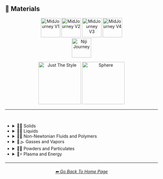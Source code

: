 <h2>🧱 Materials</h2>

<div align="center">

[<img src="/Images/Repo_Parts/Buttons/Version_Buttons/button_version_V1_inactive.webp?raw=true" alt="MidJourney V1" height="64" />](/Pages/MJ_V1/Style_Pages/Sphere/Materials.md)
[<img src="/Images/Repo_Parts/Buttons/Version_Buttons/button_version_V2_inactive.webp?raw=true" alt="MidJourney V2" height="64" />](/Pages/MJ_V2/Style_Pages/Sphere/Materials.md)
[<img src="/Images/Repo_Parts/Buttons/Version_Buttons/button_version_V3_active.webp?raw=true" alt="MidJourney V3" height="64" />](/Pages/MJ_V3/Style_Pages/Just_The_Style/Materials.md)
[<img src="/Images/Repo_Parts/Buttons/Version_Buttons/button_version_V4_inactive.webp?raw=true" alt="MidJourney V4" height="64" />](/Pages/MJ_V4/Style_Pages/Just_The_Style/Materials.md)
<br>
[<img src="/Images/Repo_Parts/Buttons/Version_Buttons/button_version_niji_inactive_full.webp?raw=true" alt="Niji Journey" height="64" />](/Pages/Niji_Journey/Style_Pages/Materials.md)

[<img src="/Images/Repo_Parts/Buttons/Image_Type_Buttons/button_just_the_style_active.webp?raw=true" alt="Just The Style" width="140.5" />](/Pages/MJ_V3/Style_Pages/Just_The_Style/Materials.md)
[<img src="/Images/Repo_Parts/Buttons/Image_Type_Buttons/button_sphere_inactive.webp?raw=true" alt="Sphere" width="140.5" />](/Pages/MJ_V3/Style_Pages/Sphere/Materials.md)

</div>

<hr>
<br>


- <details><summary>🧱💎 Solids</summary><p>

  - <details><summary>🧱🌳 Wood and Paper</summary><p><div align="center">

	| Wooden |
	| :-: |
	| <img src="/Images/MJ_V3/MidJourney_Styles/Wooden.png?raw=true" width="256" /> |

	<br>

	| Plywood | Particle-Board | Hardboard |
	| :-: | :-: | :-: |
	| <img src="/Images/MJ_V3/MidJourney_Styles/Plywood.png?raw=true" width="256" /> | <img src="/Images/MJ_V3/MidJourney_Styles/Particle-Board.png?raw=true" width="256" /> | <img src="/Images/MJ_V3/MidJourney_Styles/Wave_14/Hardboard.png?raw=true" width="256" /> |

	<br>
	
	| Lumber | Planks | Wooden Planks |
	| :-: | :-: | :-: |
	| <img src="/Images/MJ_V3/MidJourney_Styles/Lumber.png?raw=true" width="256" /> | <img src="/Images/MJ_V3/MidJourney_Styles/Planks.png?raw=true" width="256" /> | <img src="/Images/MJ_V3/MidJourney_Styles/Wooden_Planks.png?raw=true" width="256" /> |

	<br>
	
	| Cork | Sawdust | Nailed-Wood |
	| :-: | :-: | :-: |
	| <img src="/Images/MJ_V3/MidJourney_Styles/Cork.png?raw=true" width="256" /> | <img src="/Images/MJ_V3/MidJourney_Styles/Sawdust.png?raw=true" width="256" /> | <img src="/Images/MJ_V3/MidJourney_Styles/Nailed-Wood.png?raw=true" width="256" /> |
	
	<br>

	| Wood Veneer | Spalting | Petrified Wood |
	| :-: | :-: | :-: |
	| <img src="/Images/MJ_V3/MidJourney_Styles/Wood_Veneer.png?raw=true" width="256" /> | <img src="/Images/MJ_V3/MidJourney_Styles/Wave_11/Spalting.png?raw=true" width="256" /> | <img src="/Images/MJ_V3/MidJourney_Styles/Wave_12/Petrified_Wood.png?raw=true" width="256" /> |

	<br>
	
	| Oak-Wood | Maple-Wood | Acacia-Wood |
	| :-: | :-: | :-: |
	| <img src="/Images/MJ_V3/MidJourney_Styles/Oak-Wood.png?raw=true" width="256" /> | <img src="/Images/MJ_V3/MidJourney_Styles/Maple-Wood.png?raw=true" width="256" /> | <img src="/Images/MJ_V3/MidJourney_Styles/Acacia-Wood.png?raw=true" width="256" /> |
	
	<br>
	
	| Pine-Wood | Cherry-Wood | Birch-Wood |
	| :-: | :-: | :-: |
	| <img src="/Images/MJ_V3/MidJourney_Styles/Pine-Wood.png?raw=true" width="256" /> | <img src="/Images/MJ_V3/MidJourney_Styles/Cherry-Wood.png?raw=true" width="256" /> | <img src="/Images/MJ_V3/MidJourney_Styles/Birch-Wood.png?raw=true" width="256" /> |

	<br>
	
	| Cedar-Wood | Wood-Stain | Wooden Fence |
	| :-: | :-: | :-: |
	| <img src="/Images/MJ_V3/MidJourney_Styles/Cedar-Wood.png?raw=true" width="256" /> | <img src="/Images/MJ_V3/MidJourney_Styles/Wood-Stain.png?raw=true" width="256" /> | <img src="/Images/MJ_V3/MidJourney_Styles/Wooden_Fence.png?raw=true" width="256" /> |
	
	<br>
	
	| Fiber-Reinforced Composite | Containerboard |
	| :-: | :-: |
	| <img src="/Images/MJ_V3/MidJourney_Styles/Wave_11/Fiber-Reinforced_Composite.png?raw=true" width="256" /> | <img src="/Images/MJ_V3/MidJourney_Styles/Wave_11/Containerboard.png?raw=true" width="256" /> |

	<br>
	
	| Cardboard | Corrugated Fiberboard | Paperboard |
	| :-: | :-: | :-: |
	| <img src="/Images/MJ_V3/MidJourney_Styles/Cardboard.png?raw=true" width="256" /> | <img src="/Images/MJ_V3/MidJourney_Styles/Corrugated_Fiberboard.png?raw=true" width="256" /> | <img src="/Images/MJ_V3/MidJourney_Styles/Paperboard.png?raw=true" width="256" /> |

	<br>
	
	| Cardstock | Paper | Construction Paper |
	| :-: | :-: | :-: |
	| <img src="/Images/MJ_V3/MidJourney_Styles/Cardstock.png?raw=true" width="256" /> | <img src="/Images/MJ_V3/MidJourney_Styles/Paper.png?raw=true" width="256" /> | <img src="/Images/MJ_V3/MidJourney_Styles/Construction_Paper.png?raw=true" width="256" /> |

	<br>

	| Tracing Paper | Glassine | Post-it Note |
	| :-: | :-: | :-: |
	| <img src="/Images/MJ_V3/MidJourney_Styles/Tracing_Paper.png?raw=true" width="256" /> | <img src="/Images/MJ_V3/MidJourney_Styles/Glassine.png?raw=true" width="256" /> | <img src="/Images/MJ_V3/MidJourney_Styles/Wave_11/Post-it_Note.png?raw=true" width="256" /> |

	<br>
	
	| Tissue Paper | Graph Paper | Kraft Paper |
	| :-: | :-: | :-: |
	| <img src="/Images/MJ_V3/MidJourney_Styles/Tissue_Paper.png?raw=true" width="256" /> | <img src="/Images/MJ_V3/MidJourney_Styles/Graph_Paper.png?raw=true" width="256" /> | <img src="/Images/MJ_V3/MidJourney_Styles/Kraft_Paper.png?raw=true" width="256" /> |

	<br>

	| Tissue | Tissues |
	| :-: | :-: |
	| <img src="/Images/MJ_V3/MidJourney_Styles/Tissue.png?raw=true" width="256" /> | <img src="/Images/MJ_V3/MidJourney_Styles/Tissues.png?raw=true" width="256" /> |

	<br>

	| Wove Paper | Ingres Paper | Lokta Paper |
	| :-: | :-: | :-: |
	| <img src="/Images/MJ_V3/MidJourney_Styles/Wove_Paper.png?raw=true" width="256" /> | <img src="/Images/MJ_V3/MidJourney_Styles/Ingres_Paper.png?raw=true" width="256" /> | <img src="/Images/MJ_V3/MidJourney_Styles/Lokta_Paper.png?raw=true" width="256" /> |

	<br>


	| Washi | Wasli | Vellum |
	| :-: | :-: | :-: |
	| <img src="/Images/MJ_V3/MidJourney_Styles/Washi.png?raw=true" width="256" /> | <img src="/Images/MJ_V3/MidJourney_Styles/Wasli.png?raw=true" width="256" /> | <img src="/Images/MJ_V3/MidJourney_Styles/Wave_14/Vellum.png?raw=true" width="256" /> |

	<br>
	
	| Papyrus | Ancient Egyptian Papyri |
	| :-: | :-: |
	| <img src="/Images/MJ_V3/MidJourney_Styles/Papyrus.png?raw=true" width="256" /> | <img src="/Images/MJ_V3/MidJourney_Styles/Wave_12/Ancient_Egyptian_Papyri.png?raw=true" width="256" /> |

	<br>

	| Manuscript Paper | Medieval Parchment |
	| :-: | :-: |
	| <img src="/Images/MJ_V3/MidJourney_Styles/Manuscript_Paper.png?raw=true" width="256" /> | <img src="/Images/MJ_V3/MidJourney_Styles/Medieval_Parchment.png?raw=true" width="256" /> |

	<br>
	
	| Wrapping Paper | Parchment | Parchment Paper |
	| :-: | :-: | :-: |
	| <img src="/Images/MJ_V3/MidJourney_Styles/Wrapping_Paper.png?raw=true" width="256" /> | <img src="/Images/MJ_V3/MidJourney_Styles/Parchment.png?raw=true" width="256" /> | <img src="/Images/MJ_V3/MidJourney_Styles/Parchment_Paper.png?raw=true" width="256" /> |

	<br>
	
	| Toilet Paper | Paper Towel |
	| :-: | :-: |
	| <img src="/Images/MJ_V3/MidJourney_Styles/Toilet_Paper.png?raw=true" width="256" /> | <img src="/Images/MJ_V3/MidJourney_Styles/Paper_Towel.png?raw=true" width="256" /> |

	<br>
	
	| Manila Paper | Manila Folder | Envelope |
	| :-: | :-: | :-: |
	| <img src="/Images/MJ_V3/MidJourney_Styles/Manila_Paper.png?raw=true" width="256" /> | <img src="/Images/MJ_V3/MidJourney_Styles/Manila_Folder.png?raw=true" width="256" /> | <img src="/Images/MJ_V3/MidJourney_Styles/Envelope.png?raw=true" width="256" /> |

	<br>
	
	| Security Paper | Rolling Paper | Cotton Paper |
	| :-: | :-: | :-: |
	| <img src="/Images/MJ_V3/MidJourney_Styles/Security_Paper.png?raw=true" width="256" /> | <img src="/Images/MJ_V3/MidJourney_Styles/Rolling_Paper.png?raw=true" width="256" /> | <img src="/Images/MJ_V3/MidJourney_Styles/Cotton_Paper.png?raw=true" width="256" /> |

	<br>
	
	| Hemp Fiber | Hemp Paper | Cellulose |
	| :-: | :-: | :-: |
	| <img src="/Images/MJ_V3/MidJourney_Styles/Hemp_Fiber.png?raw=true" width="256" /> | <img src="/Images/MJ_V3/MidJourney_Styles/Hemp_Paper.png?raw=true" width="256" /> | <img src="/Images/MJ_V3/MidJourney_Styles/Cellulose.png?raw=true" width="256" /> |

	<br>
	
	| Plastic-Coated Paper | Tar Paper |
	| :-: | :-: |
	| <img src="/Images/MJ_V3/MidJourney_Styles/Plastic-Coated_Paper.png?raw=true" width="256" /> | <img src="/Images/MJ_V3/MidJourney_Styles/Tar_Paper.png?raw=true" width="256" /> |

	<br>

	| Greaseproof Paper | Seed Paper |
	| :-: | :-: |
	| <img src="/Images/MJ_V3/MidJourney_Styles/Greaseproof_Paper.png?raw=true" width="256" /> | <img src="/Images/MJ_V3/MidJourney_Styles/Seed_Paper.png?raw=true" width="256" /> |

	</div></p></details>

  - <details><summary>🧱⛱ Soils</summary><p><div align="center">

	| Soil | Dirt | Clay |
	| :-: | :-: | :-: |
	| <img src="/Images/MJ_V3/MidJourney_Styles/Soil.png?raw=true" width="256" /> | <img src="/Images/MJ_V3/MidJourney_Styles/Dirt.png?raw=true" width="256" /> | <img src="/Images/MJ_V3/MidJourney_Styles/Clay.png?raw=true" width="256" /> | 
	
	<br>
	
	| Mud | Mud Brick | Dust |
	| :-: | :-: | :-: |
	| <img src="/Images/MJ_V3/MidJourney_Styles/Mud.png?raw=true" width="256" /> | <img src="/Images/MJ_V3/MidJourney_Styles/Mud_Brick.png?raw=true" width="256" /> | <img src="/Images/MJ_V3/MidJourney_Styles/Dust.png?raw=true" width="256" /> |
	
	<br>
	
	| Sand | Gravel | Silt |
	| :-: | :-: | :-: |
	| <img src="/Images/MJ_V3/MidJourney_Styles/Sand.png?raw=true" width="256" /> | <img src="/Images/MJ_V3/MidJourney_Styles/Gravel.png?raw=true" width="256" /> | <img src="/Images/MJ_V3/MidJourney_Styles/Silt.png?raw=true" width="256" /> |
	
	<br>
	
	| Sandpaper | Podzol | Spodosol |
	| :-: | :-: | :-: |
	| <img src="/Images/MJ_V3/MidJourney_Styles/Sandpaper.png?raw=true" width="256" /> | <img src="/Images/MJ_V3/MidJourney_Styles/Podzol.png?raw=true" width="256" /> | <img src="/Images/MJ_V3/MidJourney_Styles/Spodosol.png?raw=true" width="256" /> |

	<br>

	| Kaolinite |
	| :-: |
	| <img src="/Images/MJ_V3/MidJourney_Styles/Kaolinite.png?raw=true" width="256" /> |

	</div></p></details>


  - <details><summary>🧱⛏ Stone and Minerals</summary><p><div align="center">

	| Stone | Cobblestone | Pebbles |
	| :-: | :-: | :-: |
	| <img src="/Images/MJ_V3/MidJourney_Styles/Stone.png?raw=true" width="256" /> | <img src="/Images/MJ_V3/MidJourney_Styles/Cobblestone.png?raw=true" width="256" /> | <img src="/Images/MJ_V3/MidJourney_Styles/Pebbles.png?raw=true" width="256" /> |
	
	<br>
	
	| Rock | Rocky | Bedrock |
	| :-: | :-: | :-: |
	| <img src="/Images/MJ_V3/MidJourney_Styles/Rock.png?raw=true" width="256" /> | <img src="/Images/MJ_V3/MidJourney_Styles/Rocky.png?raw=true" width="256" /> | <img src="/Images/MJ_V3/MidJourney_Styles/Bedrock.png?raw=true" width="256" /> |
	
	<br>
	
	| Sandstone | Basalt | Flint |
	| :-: | :-: | :-: |
	| <img src="/Images/MJ_V3/MidJourney_Styles/Sandstone.png?raw=true" width="256" /> | <img src="/Images/MJ_V3/MidJourney_Styles/Basalt.png?raw=true" width="256" /> | <img src="/Images/MJ_V3/MidJourney_Styles/Flint.png?raw=true" width="256" /> |
	
	<br>
	
	| Marble | Gypsum | Borax |
	| :-: | :-: | :-: |
	| <img src="/Images/MJ_V3/MidJourney_Styles/Marble.png?raw=true" width="256" /> | <img src="/Images/MJ_V3/MidJourney_Styles/Gypsum.png?raw=true" width="256" /> | <img src="/Images/MJ_V3/MidJourney_Styles/Borax.png?raw=true" width="256" /> |
	
	<br>
	
	| Granite | Diorite | Andesite |
	| :-: | :-: | :-: |
	| <img src="/Images/MJ_V3/MidJourney_Styles/Granite.png?raw=true" width="256" /> | <img src="/Images/MJ_V3/MidJourney_Styles/Diorite.png?raw=true" width="256" /> | <img src="/Images/MJ_V3/MidJourney_Styles/Andesite.png?raw=true" width="256" /> |
	
	<br>
	
	| Mineral |
	| :-: |
	| <img src="/Images/MJ_V3/MidJourney_Styles/Wave_13/Mineral.png?raw=true" width="256" /> |

	<br>
	
	| Coal | Sulfur | Slag |
	| :-: | :-: | :-: |
	| <img src="/Images/MJ_V3/MidJourney_Styles/Coal.png?raw=true" width="256" /> | <img src="/Images/MJ_V3/MidJourney_Styles/Sulfur.png?raw=true" width="256" /> | <img src="/Images/MJ_V3/MidJourney_Styles/Slag.png?raw=true" width="256" /> |
	
	<br>

	| Slate | Limestone | Sodalime |
	| :-: | :-: | :-: |
	| <img src="/Images/MJ_V3/MidJourney_Styles/Wave_11/Slate.png?raw=true" width="256" /> | <img src="/Images/MJ_V3/MidJourney_Styles/Wave_11/Limestone.png?raw=true" width="256" /> | <img src="/Images/MJ_V3/MidJourney_Styles/Wave_11/Sodalime.png?raw=true" width="256" /> |
	
	<br>
	
	| Quartzite | Travertine | Minium |
	| :-: | :-: | :-: |
	| <img src="/Images/MJ_V3/MidJourney_Styles/Wave_11/Quartzite.png?raw=true" width="256" /> | <img src="/Images/MJ_V3/MidJourney_Styles/Wave_11/Travertine.png?raw=true" width="256" /> | <img src="/Images/MJ_V3/MidJourney_Styles/Wave_11/Minium.png?raw=true" width="256" /> |
	
	<br>
	
	| Chert | Fulgurite | Geyserite |
	| :-: | :-: | :-: |
	| <img src="/Images/MJ_V3/MidJourney_Styles/Wave_11/Chert.png?raw=true" width="256" /> | <img src="/Images/MJ_V3/MidJourney_Styles/Wave_11/Fulgurite.png?raw=true" width="256" /> | <img src="/Images/MJ_V3/MidJourney_Styles/Wave_11/Geyserite.png?raw=true" width="256" /> |
	
	<br>
	
	| Carbon Fiber | Graphene | Carbon Nanotubes |
	| :-: | :-: | :-: |
	| <img src="/Images/MJ_V3/MidJourney_Styles/Carbon_Fiber.png?raw=true" width="256" /> | <img src="/Images/MJ_V3/MidJourney_Styles/Graphene.png?raw=true" width="256" /> | <img src="/Images/MJ_V3/MidJourney_Styles/Carbon_Nanotubes.png?raw=true" width="256" /> |

	<br>
	
	| Concrete | Hempcrete | Sidewalk |
	| :-: | :-: | :-: |
	| <img src="/Images/MJ_V3/MidJourney_Styles/Concrete.png?raw=true" width="256" /> | <img src="/Images/MJ_V3/MidJourney_Styles/Hempcrete.png?raw=true" width="256" /> | <img src="/Images/MJ_V3/MidJourney_Styles/Sidewalk.png?raw=true" width="256" /> |

	<br>
	
	| Asphalt | Road | Stone Tablet |
	| :-: | :-: | :-: |
	| <img src="/Images/MJ_V3/MidJourney_Styles/Asphalt.png?raw=true" width="256" /> | <img src="/Images/MJ_V3/MidJourney_Styles/Road.png?raw=true" width="256" /> | <img src="/Images/MJ_V3/MidJourney_Styles/Stone_Tablet.png?raw=true" width="256" /> |

	<br>
	
	| Brick | Terracotta | Pottery |
	| :-: | :-: | :-: |
	| <img src="/Images/MJ_V3/MidJourney_Styles/Brick.png?raw=true" width="256" /> | <img src="/Images/MJ_V3/MidJourney_Styles/Terracotta.png?raw=true" width="256" /> | <img src="/Images/MJ_V3/MidJourney_Styles/Pottery.png?raw=true" width="256" /> |
	
	<br>
	
	| Ceramic | Enamel | Tile |
	| :-: | :-: | :-: |
	| <img src="/Images/MJ_V3/MidJourney_Styles/Ceramic.png?raw=true" width="256" /> | <img src="/Images/MJ_V3/MidJourney_Styles/Enamel.png?raw=true" width="256" /> | <img src="/Images/MJ_V3/MidJourney_Styles/Tile.png?raw=true" width="256" /> |
	
	<br>
	
	| Sheetrock | Plaster | Asbestos |
	| :-: | :-: | :-: |
	| <img src="/Images/MJ_V3/MidJourney_Styles/Sheetrock.png?raw=true" width="256" /> | <img src="/Images/MJ_V3/MidJourney_Styles/Plaster.png?raw=true" width="256" /> | <img src="/Images/MJ_V3/MidJourney_Styles/Asbestos.png?raw=true" width="256" /> |

	<br>
	
	| Vermiculite | Perlite | Fossil |
	| :-: | :-: | :-: |
	| <img src="/Images/MJ_V3/MidJourney_Styles/Vermiculite.png?raw=true" width="256" /> | <img src="/Images/MJ_V3/MidJourney_Styles/Perlite.png?raw=true" width="256" /> | <img src="/Images/MJ_V3/MidJourney_Styles/Wave_11/Fossil.png?raw=true" width="256" /> |

	</div></p></details>


  - <details><summary>🧱🔩 Metal</summary><p><div align="center">

	| Metallic | Metal | Liquid Metal |
	| :-: | :-: | :-: |
	| <img src="/Images/MJ_V3/MidJourney_Styles/Metallic.png?raw=true" width="256" /> | <img src="/Images/MJ_V3/MidJourney_Styles/Metal.png?raw=true" width="256" /> | <img src="/Images/MJ_V3/MidJourney_Styles/Liquid_Metal.png?raw=true" width="256" /> |
	
	<br>
	
	| Foil | Rusty | Tarnish |
	| :-: | :-: | :-: |
	| <img src="/Images/MJ_V3/MidJourney_Styles/Foil.png?raw=true" width="256" /> | <img src="/Images/MJ_V3/MidJourney_Styles/Rusty.png?raw=true" width="256" /> | <img src="/Images/MJ_V3/MidJourney_Styles/Wave_10/Tarnish.png?raw=true" width="256" /> |
	
	<br>
	
	| Pewter | Copper | Tin |
	| :-: | :-: | :-: |
	| <img src="/Images/MJ_V3/MidJourney_Styles/Pewter.png?raw=true" width="256" /> | <img src="/Images/MJ_V3/MidJourney_Styles/Copper.png?raw=true" width="256" /> | <img src="/Images/MJ_V3/MidJourney_Styles/Tin.png?raw=true" width="256" /> |
	
	<br>
	
	| Aluminum | Brushed Aluminum |
	| :-: | :-: |
	| <img src="/Images/MJ_V3/MidJourney_Styles/Aluminum.png?raw=true" width="256" /> | <img src="/Images/MJ_V3/MidJourney_Styles/Brushed_Aluminum.png?raw=true" width="256" /> |
	
	<br>

	| Bronze | Brass | Tarnished Brass |
	| :-: | :-: | :-: |
	| <img src="/Images/MJ_V3/MidJourney_Styles/Bronze.png?raw=true" width="256" /> | <img src="/Images/MJ_V3/MidJourney_Styles/Brass.png?raw=true" width="256" /> | <img src="/Images/MJ_V3/MidJourney_Styles/Wave_10/Tarnished_Brass.png?raw=true" width="256" /> |
	
	<br>
	
	| Iron | Wrought Iron | Damascus |
	| :-: | :-: | :-: |
	| <img src="/Images/MJ_V3/MidJourney_Styles/Iron.png?raw=true" width="256" /> | <img src="/Images/MJ_V3/MidJourney_Styles/Wrought_Iron.png?raw=true" width="256" /> | <img src="/Images/MJ_V3/MidJourney_Styles/Damascus.png?raw=true" width="256" /> |
	
	<br>
	
	| Steel | Stainless Steel | Damascus Steel |
	| :-: | :-: | :-: |
	| <img src="/Images/MJ_V3/MidJourney_Styles/Steel.png?raw=true" width="256" /> | <img src="/Images/MJ_V3/MidJourney_Styles/Stainless_Steel.png?raw=true" width="256" /> | <img src="/Images/MJ_V3/MidJourney_Styles/Damascus_Steel.png?raw=true" width="256" /> |
	
	<br>
	
	| Titanium | Anodized Titanium | Damascus Titanium |
	| :-: | :-: | :-: |
	| <img src="/Images/MJ_V3/MidJourney_Styles/Titanium.png?raw=true" width="256" /> | <img src="/Images/MJ_V3/MidJourney_Styles/Anodized_Titanium.png?raw=true" width="256" /> | <img src="/Images/MJ_V3/MidJourney_Styles/Damascus_Titanium.png?raw=true" width="256" /> |

	<br>
	
	| Silver | Sterling Silver | Sterling |
	| :-: | :-: | :-: |
	| <img src="/Images/MJ_V3/MidJourney_Styles/Silver.png?raw=true" width="256" /> | <img src="/Images/MJ_V3/MidJourney_Styles/Sterling_Silver.png?raw=true" width="256" /> | <img src="/Images/MJ_V3/MidJourney_Styles/Sterling.png?raw=true" width="256" /> |
	
	<br>

	| Tarnished Silver |
	| :-: |
	| <img src="/Images/MJ_V3/MidJourney_Styles/Wave_10/Tarnished_Silver.png?raw=true" width="256" /> |
	
	<br>

	| Gold | Rose-Gold | Tarnished Gold |
	| :-: | :-: | :-: |
	| <img src="/Images/MJ_V3/MidJourney_Styles/Gold.png?raw=true" width="256" /> | <img src="/Images/MJ_V3/MidJourney_Styles/Rose-Gold.png?raw=true" width="256" /> | <img src="/Images/MJ_V3/MidJourney_Styles/Wave_10/Tarnished_Gold.png?raw=true" width="256" /> |

	<br>

	| Platinum |
	| :-: |
	| <img src="/Images/MJ_V3/MidJourney_Styles/Platinum.png?raw=true" width="256" /> |

	<br>
	
	| Chromium | Chrome |
	| :-: | :-: |
	| <img src="/Images/MJ_V3/MidJourney_Styles/Chromium.png?raw=true" width="256" /> | <img src="/Images/MJ_V3/MidJourney_Styles/Chrome.png?raw=true" width="256" /> |

	<br>

	| Bismuth | Bismuth Crystals |
	| :-: | :-: |
	| <img src="/Images/MJ_V3/MidJourney_Styles/Wave_10/Bismuth.png?raw=true" width="256" /> | <img src="/Images/MJ_V3/MidJourney_Styles/Wave_10/Bismuth_Crystals.png?raw=true" width="256" /> |
	
	<br>

	| Liquid Bismuth | Melted Bismuth |
	| :-: | :-: |
	| <img src="/Images/MJ_V3/MidJourney_Styles/Wave_12/Liquid_Bismuth.png?raw=true" width="256" /> | <img src="/Images/MJ_V3/MidJourney_Styles/Wave_12/Melted_Bismuth.png?raw=true" width="256" /> |
	
	<br>

	| Mercury | Mercury Metal |
	| :-: | :-: |
	| <img src="/Images/MJ_V3/MidJourney_Styles/Mercury.png?raw=true" width="256" /> | <img src="/Images/MJ_V3/MidJourney_Styles/Mercury_Metal.png?raw=true" width="256" /> |
	
	<br>
	
	| Molten Mercury | Molten Mercury Metal |
	| :-: | :-: |
	| <img src="/Images/MJ_V3/MidJourney_Styles/Molten_Mercury.png?raw=true" width="256" /> | <img src="/Images/MJ_V3/MidJourney_Styles/Molten_Mercury_Metal.png?raw=true" width="256" /> |
	
	<br>
	
	| Gallium | Melted Gallium |
	| :-: | :-: |
	| <img src="/Images/MJ_V3/MidJourney_Styles/Gallium.png?raw=true" width="256" /> | <img src="/Images/MJ_V3/MidJourney_Styles/Melted_Gallium.png?raw=true" width="256" /> |

	<br>

	| Indium | Melted Indium |
	| :-: | :-: |
	| <img src="/Images/MJ_V3/MidJourney_Styles/Indium.png?raw=true" width="256" /> | <img src="/Images/MJ_V3/MidJourney_Styles/Melted_Indium.png?raw=true" width="256" /> |


	| Magnesium | Zinc |
	| :-: | :-: |
	| <img src="/Images/MJ_V3/MidJourney_Styles/Magnesium.png?raw=true" width="256" /> | <img src="/Images/MJ_V3/MidJourney_Styles/Zinc.png?raw=true" width="256" /> |

	<br>
	
	| Lead | Tungsten | Cobalt |
	| :-: | :-: | :-: |
	| <img src="/Images/MJ_V3/MidJourney_Styles/Lead.png?raw=true" width="256" /> | <img src="/Images/MJ_V3/MidJourney_Styles/Tungsten.png?raw=true" width="256" /> | <img src="/Images/MJ_V3/MidJourney_Styles/Cobalt.png?raw=true" width="256" /> |
	
	<br>
	
	| Zirconium | Cubic Zirconium |
	| :-: | :-: |
	| <img src="/Images/MJ_V3/MidJourney_Styles/Zirconium.png?raw=true" width="256" /> | <img src="/Images/MJ_V3/MidJourney_Styles/Cubic_Zirconium.png?raw=true" width="256" /> |
	
	<br>
	
	| Sodium | Potassium | Uranium |
	| :-: | :-: | :-: |
	| <img src="/Images/MJ_V3/MidJourney_Styles/Sodium.png?raw=true" width="256" /> | <img src="/Images/MJ_V3/MidJourney_Styles/Potassium.png?raw=true" width="256" /> | <img src="/Images/MJ_V3/MidJourney_Styles/Uranium.png?raw=true" width="256" /> |

	<br>
	
	| Constantan | Hepatizon | Nichrome |
	| :-: | :-: | :-: |
	| <img src="/Images/MJ_V3/MidJourney_Styles/Constantan.png?raw=true" width="256" /> | <img src="/Images/MJ_V3/MidJourney_Styles/Hepatizon.png?raw=true" width="256" /> | <img src="/Images/MJ_V3/MidJourney_Styles/Nichrome.png?raw=true" width="256" /> |
	
	<br>
	
	| Iron Filings | Copper-Sulfate | Metal Foam |
	| :-: | :-: | :-: |
	| <img src="/Images/MJ_V3/MidJourney_Styles/Iron_Filings.png?raw=true" width="256" /> | <img src="/Images/MJ_V3/MidJourney_Styles/Copper-Sulfate.png?raw=true" width="256" /> | <img src="/Images/MJ_V3/MidJourney_Styles/Metal_Foam.png?raw=true" width="256" /> |
	
	<br>
	
	| Solder | Metallic Fiber | Armature Wire |
	| :-: | :-: | :-: |
	| <img src="/Images/MJ_V3/MidJourney_Styles/Solder.png?raw=true" width="256" /> | <img src="/Images/MJ_V3/MidJourney_Styles/Metallic_Fiber.png?raw=true" width="256" /> | <img src="/Images/MJ_V3/MidJourney_Styles/Armature_Wire.png?raw=true" width="256" /> |

	<br>
	
	| Chain | Chain-Link |
	| :-: | :-: |
	| <img src="/Images/MJ_V3/MidJourney_Styles/Chain.png?raw=true" width="256" /> | <img src="/Images/MJ_V3/MidJourney_Styles/Chain-Link.png?raw=true" width="256" /> |
	
	<br>
	
	| Barbwire |
	| :-: |
	| <img src="/Images/MJ_V3/MidJourney_Styles/Barbwire.png?raw=true" width="256" /> |

	<br>

	| Fence | Chicken Wire | Chain-Link Fence |
	| :-: | :-: | :-: |
	| <img src="/Images/MJ_V3/MidJourney_Styles/Fence.png?raw=true" width="256" /> | <img src="/Images/MJ_V3/MidJourney_Styles/Chicken_Wire.png?raw=true" width="256" /> | <img src="/Images/MJ_V3/MidJourney_Styles/Chain-Link_Fence.png?raw=true" width="256" /> |


	</div></p></details>


  - <details><summary>🧱💎 Glass and Crystal</summary><p><div align="center">

	| Glassy | Stained Glass | Stained Glass Windows |
	| :-: | :-: | :-: |
	| <img src="/Images/MJ_V3/MidJourney_Styles/Glassy.png?raw=true" width="256" /> | <img src="/Images/MJ_V3/MidJourney_Styles/Stained_Glass.png?raw=true" width="256" /> | <img src="/Images/MJ_V3/MidJourney_Styles/Stained_Glass_Windows.png?raw=true" width="256" /> |
	
	<br>
	
	| Seaglass | Obsidian |
	| :-: | :-: |
	| <img src="/Images/MJ_V3/MidJourney_Styles/Seaglass.png?raw=true" width="256" /> | <img src="/Images/MJ_V3/MidJourney_Styles/Obsidian.png?raw=true" width="256" /> |
	
	<br>

	| Mirror | Mirrored | Hall of Mirrors |
	| :-: | :-: | :-: |
	| <img src="/Images/MJ_V3/MidJourney_Styles/Mirror.png?raw=true" width="256" /> | <img src="/Images/MJ_V3/MidJourney_Styles/Mirrored.png?raw=true" width="256" /> | <img src="/Images/MJ_V3/MidJourney_Styles/Hall_of_Mirrors.png?raw=true" width="256" /> |

	<br>
	
	| Fiberglass | Glass Fiber |
	| :-: | :-: |
	| <img src="/Images/MJ_V3/MidJourney_Styles/Fiberglass.png?raw=true" width="256" /> | <img src="/Images/MJ_V3/MidJourney_Styles/Glass_Fiber.png?raw=true" width="256" /> |
	
	<br>
	
	| Glass and Crystals | Crystalline | Borax Crystals |
	| :-: | :-: | :-: |
	| <img src="/Images/MJ_V3/MidJourney_Styles/Glass_and_Crystals.png?raw=true" width="256" /> | <img src="/Images/MJ_V3/MidJourney_Styles/Crystalline.png?raw=true" width="256" /> | <img src="/Images/MJ_V3/MidJourney_Styles/Borax_Crystals.png?raw=true" width="256" /> | 
	
	<br>

	| Diamond | Herkimer Diamond | Amethyst |
	| :-: | :-: | :-: |
	| <img src="/Images/MJ_V3/MidJourney_Styles/Diamond.png?raw=true" width="256" /> | <img src="/Images/MJ_V3/MidJourney_Styles/Herkimer_Diamond.png?raw=true" width="256" /> | <img src="/Images/MJ_V3/MidJourney_Styles/Amethyst.png?raw=true" width="256" /> |

	<br>

	| Quartz | Smoky Quartz | Milky Quartz |
	| :-: | :-: | :-: |
	| <img src="/Images/MJ_V3/MidJourney_Styles/Quartz.png?raw=true" width="256" /> | <img src="/Images/MJ_V3/MidJourney_Styles/Smoky_Quartz.png?raw=true" width="256" /> | <img src="/Images/MJ_V3/MidJourney_Styles/Milky_Quartz.png?raw=true" width="256" /> |

	<br>

	| Rose Quartz | Rutilated Quartz | Sceptred Quartz |
	| :-: | :-: | :-: |
	| <img src="/Images/MJ_V3/MidJourney_Styles/Rose_Quartz.png?raw=true" width="256" /> | <img src="/Images/MJ_V3/MidJourney_Styles/Rutilated_Quartz.png?raw=true" width="256" /> | <img src="/Images/MJ_V3/MidJourney_Styles/Sceptred_Quartz.png?raw=true" width="256" /> |

	<br>

	| Ruby | Sapphire | Emerald |
	| :-: | :-: | :-: |
	| <img src="/Images/MJ_V3/MidJourney_Styles/Ruby.png?raw=true" width="256" /> | <img src="/Images/MJ_V3/MidJourney_Styles/Sapphire.png?raw=true" width="256" /> | <img src="/Images/MJ_V3/MidJourney_Styles/Emerald.png?raw=true" width="256" /> |

	<br>

	| Pearl | Citrine | Fluorite |
	| :-: | :-: | :-: |
	| <img src="/Images/MJ_V3/MidJourney_Styles/Pearl.png?raw=true" width="256" /> | <img src="/Images/MJ_V3/MidJourney_Styles/Citrine.png?raw=true" width="256" /> | <img src="/Images/MJ_V3/MidJourney_Styles/Fluorite.png?raw=true" width="256" /> |

	<br>
	
	| Lapis Lazuli | Onyx | Selenite |
	| :-: | :-: | :-: |
	| <img src="/Images/MJ_V3/MidJourney_Styles/Lapis_Lazuli.png?raw=true" width="256" /> | <img src="/Images/MJ_V3/MidJourney_Styles/Onyx.png?raw=true" width="256" /> | <img src="/Images/MJ_V3/MidJourney_Styles/Selenite.png?raw=true" width="256" /> |
	
	<br>
	
	| Jasper | Opal | Opalite |
	| :-: | :-: | :-: |
	| <img src="/Images/MJ_V3/MidJourney_Styles/Jasper.png?raw=true" width="256" /> | <img src="/Images/MJ_V3/MidJourney_Styles/Opal.png?raw=true" width="256" /> | <img src="/Images/MJ_V3/MidJourney_Styles/Opalite.png?raw=true" width="256" /> |
	
	<br>
	
	| Topaz | Agate | Carnelian |
	| :-: | :-: | :-: |
	| <img src="/Images/MJ_V3/MidJourney_Styles/Topaz.png?raw=true" width="256" /> | <img src="/Images/MJ_V3/MidJourney_Styles/Agate.png?raw=true" width="256" /> | <img src="/Images/MJ_V3/MidJourney_Styles/Carnelian.png?raw=true" width="256" /> |
	
	<br>
	
	| Ametrine | Aventurine |
	| :-: | :-: |
	| <img src="/Images/MJ_V3/MidJourney_Styles/Ametrine.png?raw=true" width="256" /> | <img src="/Images/MJ_V3/MidJourney_Styles/Aventurine.png?raw=true" width="256" /> |

	<br>

	| Talc | Talcum powder | Tridymite |
	| :-: | :-: | :-: |
	| <img src="/Images/MJ_V3/MidJourney_Styles/Wave_11/Talc.png?raw=true" width="256" /> | <img src="/Images/MJ_V3/MidJourney_Styles/Wave_11/Talcum_powder.png?raw=true" width="256" /> | <img src="/Images/MJ_V3/MidJourney_Styles/Wave_11/Tridymite.png?raw=true" width="256" /> |
	
	<br>
	
	| Moganite | Stibnite | Cristobalite |
	| :-: | :-: | :-: |
	| <img src="/Images/MJ_V3/MidJourney_Styles/Wave_11/Moganite.png?raw=true" width="256" /> | <img src="/Images/MJ_V3/MidJourney_Styles/Wave_11/Stibnite.png?raw=true" width="256" /> | <img src="/Images/MJ_V3/MidJourney_Styles/Wave_11/Cristobalite.png?raw=true" width="256" /> |
	
	<br>
	
	| Marcasite | Calomel | Realgar |
	| :-: | :-: | :-: |
	| <img src="/Images/MJ_V3/MidJourney_Styles/Wave_11/Marcasite.png?raw=true" width="256" /> | <img src="/Images/MJ_V3/MidJourney_Styles/Wave_11/Calomel.png?raw=true" width="256" /> | <img src="/Images/MJ_V3/MidJourney_Styles/Wave_11/Realgar.png?raw=true" width="256" /> |
	
	<br>
	
	| Cuprite | Aqeeq | Lechatelierite |
	| :-: | :-: | :-: |
	| <img src="/Images/MJ_V3/MidJourney_Styles/Wave_11/Cuprite.png?raw=true" width="256" /> | <img src="/Images/MJ_V3/MidJourney_Styles/Wave_11/Aqeeq.png?raw=true" width="256" /> | <img src="/Images/MJ_V3/MidJourney_Styles/Wave_11/Lechatelierite.png?raw=true" width="256" /> |
	
	<br>
	
	| Sphalerite | Orpiment | Prasiolite |
	| :-: | :-: | :-: |
	| <img src="/Images/MJ_V3/MidJourney_Styles/Wave_11/Sphalerite.png?raw=true" width="256" /> | <img src="/Images/MJ_V3/MidJourney_Styles/Wave_11/Orpiment.png?raw=true" width="256" /> | <img src="/Images/MJ_V3/MidJourney_Styles/Wave_11/Prasiolite.png?raw=true" width="256" /> |
	
	<br>
	
	| Chrysoprase | Chalcedony |
	| :-: | :-: |
	| <img src="/Images/MJ_V3/MidJourney_Styles/Wave_11/Chrysoprase.png?raw=true" width="256" /> | <img src="/Images/MJ_V3/MidJourney_Styles/Wave_11/Chalcedony.png?raw=true" width="256" /> |
	
	<br>
	
	| Jewelry | Colloidal Crystal |
	| :-: | :-: |
	| <img src="/Images/MJ_V3/MidJourney_Styles/Jewelry.png?raw=true" width="256" /> | <img src="/Images/MJ_V3/MidJourney_Styles/Colloidal_Crystal.png?raw=true" width="256" /> |

	</div></p></details>


  - <details><summary>🧱🧶 Cloth</summary><p><div align="center">

	| Cloth | Cotton | Polyester |
	| :-: | :-: | :-: |
	| <img src="/Images/MJ_V3/MidJourney_Styles/Cloth.png?raw=true" width="256" /> | <img src="/Images/MJ_V3/MidJourney_Styles/Cotton.png?raw=true" width="256" /> | <img src="/Images/MJ_V3/MidJourney_Styles/Polyester.png?raw=true" width="256" /> |
	
	<br>
	
	| Twine | Cashmere |
	| :-: | :-: |
	| <img src="/Images/MJ_V3/MidJourney_Styles/Twine.png?raw=true" width="256" /> | <img src="/Images/MJ_V3/MidJourney_Styles/Cashmere.png?raw=true" width="256" /> |
	
	<br>

	| Silk | Satin |
	| :-: | :-: |
	| <img src="/Images/MJ_V3/MidJourney_Styles/Silk.png?raw=true" width="256" /> | <img src="/Images/MJ_V3/MidJourney_Styles/Satin.png?raw=true" width="256" /> |

	<br>
	
	| Denim | Khaki |
	| :-: | :-: |
	| <img src="/Images/MJ_V3/MidJourney_Styles/Denim.png?raw=true" width="256" /> | <img src="/Images/MJ_V3/MidJourney_Styles/Khaki.png?raw=true" width="256" /> |
	
	<br>
	
	| Leather | Felt | Felt Cloth |
	| :-: | :-: | :-: |
	| <img src="/Images/MJ_V3/MidJourney_Styles/Leather.png?raw=true" width="256" /> | <img src="/Images/MJ_V3/MidJourney_Styles/Felt.png?raw=true" width="256" /> | <img src="/Images/MJ_V3/MidJourney_Styles/Felt_Cloth.png?raw=true" width="256" /> |

	<br>
	
	| Linen | Velvet | Corduroy |
	| :-: | :-: | :-: |
	| <img src="/Images/MJ_V3/MidJourney_Styles/Linen.png?raw=true" width="256" /> | <img src="/Images/MJ_V3/MidJourney_Styles/Velvet.png?raw=true" width="256" /> | <img src="/Images/MJ_V3/MidJourney_Styles/Corduroy.png?raw=true" width="256" /> |

	<br>

	| Microfiber | Fibers | Memory Foam |
	| :-: | :-: | :-: |
	| <img src="/Images/MJ_V3/MidJourney_Styles/Microfiber.png?raw=true" width="256" /> | <img src="/Images/MJ_V3/MidJourney_Styles/Fibers.png?raw=true" width="256" /> | <img src="/Images/MJ_V3/MidJourney_Styles/Memory_Foam.png?raw=true" width="256" /> |	

	<br>

	| Nylon | Polyamide | Spandex |
	| :-: | :-: | :-: |
	| <img src="/Images/MJ_V3/MidJourney_Styles/Nylon.png?raw=true" width="256" /> | <img src="/Images/MJ_V3/MidJourney_Styles/Polyamide.png?raw=true" width="256" /> | <img src="/Images/MJ_V3/MidJourney_Styles/Spandex.png?raw=true" width="256" /> |
	
	<br>
	
	| Kevlar | Rayon | Lyocell |
	| :-: | :-: | :-: |
	| <img src="/Images/MJ_V3/MidJourney_Styles/Kevlar.png?raw=true" width="256" /> | <img src="/Images/MJ_V3/MidJourney_Styles/Rayon.png?raw=true" width="256" /> | <img src="/Images/MJ_V3/MidJourney_Styles/Lyocell.png?raw=true" width="256" /> |
	
	<br>

	| Cordura | Lurex | Nomex |
	| :-: | :-: | :-: |
	| <img src="/Images/MJ_V3/MidJourney_Styles/Cordura.png?raw=true" width="256" /> | <img src="/Images/MJ_V3/MidJourney_Styles/Lurex.png?raw=true" width="256" /> | <img src="/Images/MJ_V3/MidJourney_Styles/Nomex.png?raw=true" width="256" /> |
	
	<br>
	
	| Rolag | Roving | Lurex |
	| :-: | :-: | :-: |
	| <img src="/Images/MJ_V3/MidJourney_Styles/Wave_14/Rolag.png?raw=true" width="256" /> | <img src="/Images/MJ_V3/MidJourney_Styles/Wave_14/Roving.png?raw=true" width="256" /> | <img src="/Images/MJ_V3/MidJourney_Styles/Wave_14/Lurex.png?raw=true" width="256" /> |
	
	<br>
	
	| Swanskin Cloth | Tansukh Cloth |
	| :-: | :-: |
	| <img src="/Images/MJ_V3/MidJourney_Styles/Wave_14/Swanskin_Cloth.png?raw=true" width="256" /> | <img src="/Images/MJ_V3/MidJourney_Styles/Wave_14/Tansukh_Cloth.png?raw=true" width="256" /> |
	
	<br>
	
	| Jute Cloth | Barkcloth |
	| :-: | :-: |
	| <img src="/Images/MJ_V3/MidJourney_Styles/Wave_14/Jute_Cloth.png?raw=true" width="256" /> | <img src="/Images/MJ_V3/MidJourney_Styles/Wave_14/Barkcloth.png?raw=true" width="256" /> |

	<br>
	
	| Quilt | Blanket | Pillow |
	| :-: | :-: | :-: |
	| <img src="/Images/MJ_V3/MidJourney_Styles/Quilt.png?raw=true" width="256" /> | <img src="/Images/MJ_V3/MidJourney_Styles/Blanket.png?raw=true" width="256" /> | <img src="/Images/MJ_V3/MidJourney_Styles/Pillow.png?raw=true" width="256" /> |
	
	<br>
	
	| Lint | Cushion | Pin Cushion |
	| :-: | :-: | :-: |
	| <img src="/Images/MJ_V3/MidJourney_Styles/Lint.png?raw=true" width="256" /> | <img src="/Images/MJ_V3/MidJourney_Styles/Cushion.png?raw=true" width="256" /> | <img src="/Images/MJ_V3/MidJourney_Styles/Pin_Cushion.png?raw=true" width="256" /> |
	
	<br>

	| Rug | Carpet |
	| :-: | :-: |
	| <img src="/Images/MJ_V3/MidJourney_Styles/Rug.png?raw=true" width="256" /> | <img src="/Images/MJ_V3/MidJourney_Styles/Carpet.png?raw=true" width="256" /> |

	<br>
	
	| Persian Rug | Qom Rug |
	| :-: | :-: |
	| <img src="/Images/MJ_V3/MidJourney_Styles/Wave_14/Persian_Rug.png?raw=true" width="256" /> | <img src="/Images/MJ_V3/MidJourney_Styles/Wave_14/Qom_Rug.png?raw=true" width="256" /> |

	<br>

	| Yarn | Knitted | Crochet |
	| :-: | :-: | :-: |
	| <img src="/Images/MJ_V3/MidJourney_Styles/Yarn.png?raw=true" width="256" /> | <img src="/Images/MJ_V3/MidJourney_Styles/Knitted.png?raw=true" width="256" /> | <img src="/Images/MJ_V3/MidJourney_Styles/Crochet.png?raw=true" width="256" /> |
	
	<br>

	| Cross Stich | Needle Point | Embroidery |
	| :-: | :-: | :-: |
	| <img src="/Images/MJ_V3/MidJourney_Styles/Cross_Stich.png?raw=true" width="256" /> | <img src="/Images/MJ_V3/MidJourney_Styles/Needle_Point.png?raw=true" width="256" /> | <img src="/Images/MJ_V3/MidJourney_Styles/Embroidery.png?raw=true" width="256" /> |
	
	<br>

	| Applique | Lace | Macrame |
	| :-: | :-: | :-: |
	| <img src="/Images/MJ_V3/MidJourney_Styles/Applique.png?raw=true" width="256" /> | <img src="/Images/MJ_V3/MidJourney_Styles/Lace.png?raw=true" width="256" /> | <img src="/Images/MJ_V3/MidJourney_Styles/Macrame.png?raw=true" width="256" /> |

	<br>
	
	| Patch | Sewing | Sewen |
	| :-: | :-: | :-: |
	| <img src="/Images/MJ_V3/MidJourney_Styles/Patch.png?raw=true" width="256" /> | <img src="/Images/MJ_V3/MidJourney_Styles/Sewing.png?raw=true" width="256" /> | <img src="/Images/MJ_V3/MidJourney_Styles/Sewen.png?raw=true" width="256" /> |
	
	<br>
	
	| Weave | Weaving | Quilling |
	| :-: | :-: | :-: |
	| <img src="/Images/MJ_V3/MidJourney_Styles/Weave.png?raw=true" width="256" /> | <img src="/Images/MJ_V3/MidJourney_Styles/Wave_14/Weaving.png?raw=true" width="256" /> | <img src="/Images/MJ_V3/MidJourney_Styles/Wave_14/Quilling.png?raw=true" width="256" /> |

	<br>

	| Net | Netting |
	| :-: | :-: |
	| <img src="/Images/MJ_V3/MidJourney_Styles/Net.png?raw=true" width="256" /> | <img src="/Images/MJ_V3/MidJourney_Styles/Netting.png?raw=true" width="256" /> |

	<br>
	
	| Spider Web |
	| :-: |
	| <img src="/Images/MJ_V3/MidJourney_Styles/Spider_Web.png?raw=true" width="256" /> |

	</div></p></details>


  - <details><summary>🧱🥤 Plastic and Foam</summary><p><div align="center">

	| Plastic | Polyimide | Lego |
	| :-: | :-: | :-: |
	| <img src="/Images/MJ_V3/MidJourney_Styles/Plastic.png?raw=true" width="256" /> | <img src="/Images/MJ_V3/MidJourney_Styles/Polyimide.png?raw=true" width="256" /> | <img src="/Images/MJ_V3/MidJourney_Styles/Lego.png?raw=true" width="256" /> |
	
	<br>
	
	| Shrink Wrap | Plastic Wrap | Cling Wrap |
	| :-: | :-: | :-: |
	| <img src="/Images/MJ_V3/MidJourney_Styles/Shrink_Wrap.png?raw=true" width="256" /> | <img src="/Images/MJ_V3/MidJourney_Styles/Plastic_Wrap.png?raw=true" width="256" /> | <img src="/Images/MJ_V3/MidJourney_Styles/Cling_Wrap.png?raw=true" width="256" /> |
	
	<br>
	
	| Polyurethane | Polyethylene | Polyvinyl |
	| :-: | :-: | :-: |
	| <img src="/Images/MJ_V3/MidJourney_Styles/Polyurethane.png?raw=true" width="256" /> | <img src="/Images/MJ_V3/MidJourney_Styles/Polyethylene.png?raw=true" width="256" /> | <img src="/Images/MJ_V3/MidJourney_Styles/Polyvinyl.png?raw=true" width="256" /> |
	
	<br>
	
	| Polypropylene | Teflon | Melamine |
	| :-: | :-: | :-: |
	| <img src="/Images/MJ_V3/MidJourney_Styles/Teflon.png?raw=true" width="256" /> | <img src="/Images/MJ_V3/MidJourney_Styles/Polypropylene.png?raw=true" width="256" /> | <img src="/Images/MJ_V3/MidJourney_Styles/Wave_11/Melamine.png?raw=true" width="256" /> |

	<br>
	
	| Styrofoam | Foam | Bubble Wrap |
	| :-: | :-: | :-: |
	| <img src="/Images/MJ_V3/MidJourney_Styles/Styrofoam.png?raw=true" width="256" /> | <img src="/Images/MJ_V3/MidJourney_Styles/Foam.png?raw=true" width="256" /> | <img src="/Images/MJ_V3/MidJourney_Styles/Wave_11/Bubble_Wrap.png?raw=true" width="256" /> |

	<br>

	| PLA | Polylactic-Acid |
	| :-: | :-: |
	| <img src="/Images/MJ_V3/MidJourney_Styles/PLA.png?raw=true" width="256" /> | <img src="/Images/MJ_V3/MidJourney_Styles/Polylactic-Acid.png?raw=true" width="256" /> |
	
	<br>
	
	| ABS | Acrylonitrile-Butadiene-Styrene |
	| :-: | :-: |
	| <img src="/Images/MJ_V3/MidJourney_Styles/ABS.png?raw=true" width="256" /> | <img src="/Images/MJ_V3/MidJourney_Styles/Acrylonitrile-Butadiene-Styrene.png?raw=true" width="256" /> |
	
	<br>
	
	| PETG | Polyethylene-Terephthalate-Glycol |
	| :-: | :-: |
	| <img src="/Images/MJ_V3/MidJourney_Styles/PETG.png?raw=true" width="256" /> | <img src="/Images/MJ_V3/MidJourney_Styles/Polyethylene-Terephthalate-Glycol.png?raw=true" width="256" /> |
	
	<br>
	
	| TPE | Thermoplastic-Elastomer |
	| :-: | :-: |
	| <img src="/Images/MJ_V3/MidJourney_Styles/TPE.png?raw=true" width="256" /> | <img src="/Images/MJ_V3/MidJourney_Styles/Thermoplastic-Elastomer.png?raw=true" width="256" /> |
	
	<br>
	
	| TPU | Thermoplastic-Polyurethane |
	| :-: | :-: |
	| <img src="/Images/MJ_V3/MidJourney_Styles/TPU.png?raw=true" width="256" /> | <img src="/Images/MJ_V3/MidJourney_Styles/Thermoplastic-Polyurethane.png?raw=true" width="256" /> |
	
	<br>
	
	| PVA | Polyvinyl-Alcohol |
	| :-: | :-: |
	| <img src="/Images/MJ_V3/MidJourney_Styles/PVA.png?raw=true" width="256" /> | <img src="/Images/MJ_V3/MidJourney_Styles/Polyvinyl-Alcohol.png?raw=true" width="256" /> |
	
	<br>
	
	| ASA | Acrylonitrile-Styrene-Acrylate |
	| :-: | :-: |
	| <img src="/Images/MJ_V3/MidJourney_Styles/ASA.png?raw=true" width="256" /> | <img src="/Images/MJ_V3/MidJourney_Styles/Acrylonitrile-Styrene-Acrylate.png?raw=true" width="256" /> |
	
	<br>

	| PMMA | Poly-Methyl-Methacrylate |
	| :-: | :-: |
	| <img src="/Images/MJ_V3/MidJourney_Styles/PMMA.png?raw=true" width="256" /> | <img src="/Images/MJ_V3/MidJourney_Styles/Poly-Methyl-Methacrylate.png?raw=true" width="256" /> |

	</div></p></details>


  - <details><summary>🧱🧤 Rubber</summary><p><div align="center">

	| Rubber | Latex | Nitrile |
	| :-: | :-: | :-: |
	| <img src="/Images/MJ_V3/MidJourney_Styles/Rubber.png?raw=true" width="256" /> | <img src="/Images/MJ_V3/MidJourney_Styles/Latex.png?raw=true" width="256" /> | <img src="/Images/MJ_V3/MidJourney_Styles/Nitrile.png?raw=true" width="256" /> |
	
	<br>
	
	| Vinyl | Silicone | Linoleum |
	| :-: | :-: | :-: |
	| <img src="/Images/MJ_V3/MidJourney_Styles/Vinyl.png?raw=true" width="256" /> | <img src="/Images/MJ_V3/MidJourney_Styles/Silicone.png?raw=true" width="256" /> | <img src="/Images/MJ_V3/MidJourney_Styles/Linoleum.png?raw=true" width="256" /> |
	
	<br>
	
	| Arborite | Formica | Sandarac |
	| :-: | :-: | :-: |
	| <img src="/Images/MJ_V3/MidJourney_Styles/Wave_11/Arborite.png?raw=true" width="256" /> | <img src="/Images/MJ_V3/MidJourney_Styles/Wave_11/Formica.png?raw=true" width="256" /> | <img src="/Images/MJ_V3/MidJourney_Styles/Wave_11/Sandarac.png?raw=true" width="256" /> |

	</div></p></details>

  - <details><summary>🧱🍮 Gelatinous and Spongy</summary><p><div align="center">

	| Gel | Aerogel | Softgel |
	| :-: | :-: | :-: |
	| <img src="/Images/MJ_V3/MidJourney_Styles/Gel.png?raw=true" width="256" /> | <img src="/Images/MJ_V3/MidJourney_Styles/Aerogel.png?raw=true" width="256" /> | <img src="/Images/MJ_V3/MidJourney_Styles/Softgel.png?raw=true" width="256" /> |
	
	<br>
	
	| Silica Gel | Ballistic Gel | Ballistic Foam |
	| :-: | :-: | :-: |
	| <img src="/Images/MJ_V3/MidJourney_Styles/Silica_Gel.png?raw=true" width="256" /> | <img src="/Images/MJ_V3/MidJourney_Styles/Ballistic_Gel.png?raw=true" width="256" /> | <img src="/Images/MJ_V3/MidJourney_Styles/Ballistic_Foam.png?raw=true" width="256" /> |
	
	<br>
	
	| Gelatinous | Sponge | Spongy |
	| :-: | :-: | :-: |
	| <img src="/Images/MJ_V3/MidJourney_Styles/Wave_11/Gelatinous.png?raw=true" width="256" /> | <img src="/Images/MJ_V3/MidJourney_Styles/Sponge.png?raw=true" width="256" /> | <img src="/Images/MJ_V3/MidJourney_Styles/Spongy.png?raw=true" width="256" /> |

	</div></p></details>

  - <details><summary>🧱🕯 Wax</summary><p><div align="center">

	| Wax | Wax Paper | Shellac |
	| :-: | :-: | :-: |
	| <img src="/Images/MJ_V3/MidJourney_Styles/Wax.png?raw=true" width="256" /> | <img src="/Images/MJ_V3/MidJourney_Styles/Wax_Paper.png?raw=true" width="256" /> | <img src="/Images/MJ_V3/MidJourney_Styles/Shellac.png?raw=true" width="256" /> |
	
	<br>
	
	| Carnauba Wax | Candelilla Wax | Paraffin Wax |
	| :-: | :-: | :-: |
	| <img src="/Images/MJ_V3/MidJourney_Styles/Carnauba_Wax.png?raw=true" width="256" /> | <img src="/Images/MJ_V3/MidJourney_Styles/Candelilla_Wax.png?raw=true" width="256" /> | <img src="/Images/MJ_V3/MidJourney_Styles/Paraffin_Wax.png?raw=true" width="256" /> |

	</div></p></details>


  - <details><summary>🧱🧊 Ice and Snow</summary><p><div align="center">

	| Ice | Blue-Ice | Dry Ice |
	| :-: | :-: | :-: |
	| <img src="/Images/MJ_V3/MidJourney_Styles/Ice.png?raw=true" width="256" /> | <img src="/Images/MJ_V3/MidJourney_Styles/Blue-Ice.png?raw=true" width="256" /> | <img src="/Images/MJ_V3/MidJourney_Styles/Dry_Ice.png?raw=true" width="256" /> |
	
	<br>
	
	| Snow | Snowflake |
	| :-: | :-: |
	| <img src="/Images/MJ_V3/MidJourney_Styles/Snow.png?raw=true" width="256" /> | <img src="/Images/MJ_V3/MidJourney_Styles/Snowflake.png?raw=true" width="256" /> |
	
	</div></p></details>

  - <details><summary>🧱🐱 Hair and Fur</summary><p><div align="center">

	| Hair | Hairy |
	| :-: | :-: |
	| <img src="/Images/MJ_V3/MidJourney_Styles/Wave_11/Hair.png?raw=true" width="256" /> | <img src="/Images/MJ_V3/MidJourney_Styles/Hairy.png?raw=true" width="256" /> |
		
	<br>

	| Hairstyle | Afro | Mohawk |
	| :-: | :-: | :-: |
	| <img src="/Images/MJ_V3/MidJourney_Styles/Wave_14/Hairstyle.png?raw=true" width="256" /> | <img src="/Images/MJ_V3/MidJourney_Styles/Wave_14/Afro.png?raw=true" width="256" /> | <img src="/Images/MJ_V3/MidJourney_Styles/Wave_14/Mohawk.png?raw=true" width="256" /> |
	
	<br>
	
	| Fur | Furry |
	| :-: | :-: |
	| <img src="/Images/MJ_V3/MidJourney_Styles/Wave_11/Fur.png?raw=true" width="256" /> | <img src="/Images/MJ_V3/MidJourney_Styles/Furry.png?raw=true" width="256" /> |
	
	<br>
	
	| Fuzz | Fuzzy |
	| :-: | :-: |
	| <img src="/Images/MJ_V3/MidJourney_Styles/Fuzz.png?raw=true" width="256" /> | <img src="/Images/MJ_V3/MidJourney_Styles/Wave_12/Fuzzy.png?raw=true" width="256" /> |
	
	<br>

	| Feathers | Feathery |
	| :-: | :-: |
	| <img src="/Images/MJ_V3/MidJourney_Styles/Feathers.png?raw=true" width="256" /> | <img src="/Images/MJ_V3/MidJourney_Styles/Wave_12/Feathery.png?raw=true" width="256" /> |

	<br>
	
	| Beard | Mustache |
	| :-: | :-: |
	| <img src="/Images/MJ_V3/MidJourney_Styles/Beard.png?raw=true" width="256" /> | <img src="/Images/MJ_V3/MidJourney_Styles/Mustache.png?raw=true" width="256" /> |
	
	<br>
	
	| Bear Fur | Cow Fur |
	| :-: | :-: |
	| <img src="/Images/MJ_V3/MidJourney_Styles/Wave_11/Bear_Fur.png?raw=true" width="256" /> | <img src="/Images/MJ_V3/MidJourney_Styles/Wave_11/Cow_Fur.png?raw=true" width="256" /> |

	<br>

	| Dust-Bunny |
	| :-: |
	| <img src="/Images/MJ_V3/MidJourney_Styles/Dust-Bunny.png?raw=true" width="256" /> |

	</div></p></details>


  - <details><summary>🧱 Other Solids</summary><p><div align="center">

	| Material |
	| :-: |
	| <img src="/Images/MJ_V3/MidJourney_Styles/Wave_13/Material.png?raw=true" width="256" /> |
	
	<br>

	| Amber | Ivory | Bone |
	| :-: | :-: | :-: |
	| <img src="/Images/MJ_V3/MidJourney_Styles/Amber.png?raw=true" width="256" /> | <img src="/Images/MJ_V3/MidJourney_Styles/Ivory.png?raw=true" width="256" /> | <img src="/Images/MJ_V3/MidJourney_Styles/Bone.png?raw=true" width="256" /> | 
	
	<br>
	
	| Fibrin | Collagen |
	| :-: | :-: |
	| <img src="/Images/MJ_V3/MidJourney_Styles/Wave_14/Fibrin.png?raw=true" width="256" /> | <img src="/Images/MJ_V3/MidJourney_Styles/Wave_14/Collagen.png?raw=true" width="256" /> |

	<br>
	
	| Inlay | Trash |
	| :-: | :-: |
	| <img src="/Images/MJ_V3/MidJourney_Styles/Inlay.png?raw=true" width="256" /> | <img src="/Images/MJ_V3/MidJourney_Styles/Trash.png?raw=true" width="256" /> |

	<br>

	| Googly Eyes |
	| :-: |
	| <img src="/Images/MJ_V3/MidJourney_Styles/Googly_Eyes.png?raw=true" width="256" /> |
	
	<br>

	| Pellets | Filament |
	| :-: | :-: |
	| <img src="/Images/MJ_V3/MidJourney_Styles/Wave_14/Pellets.png?raw=true" width="256" /> | <img src="/Images/MJ_V3/MidJourney_Styles/Wave_11/Filament.png?raw=true" width="256" /> |
	
	<br>
	
	| Celluloid |
	| :-: |
	| <img src="/Images/MJ_V3/MidJourney_Styles/Wave_14/Celluloid.png?raw=true" width="256" /> |

	</div></p></details>

  </p></details>


- <details><summary>🧱💧 Liquids</summary><p><div align="center">

	| Liquid | Fluidity |
	| :-: | :-: |
	| <img src="/Images/MJ_V3/MidJourney_Styles/Liquid.png?raw=true" width="256" /> | <img src="/Images/MJ_V3/MidJourney_Styles/Wave_13/Fluidity.png?raw=true" width="256" /> |

	<br>

	| Water | Liquid Crystal |
	| :-: | :-: |
	| <img src="/Images/MJ_V3/MidJourney_Styles/Water.png?raw=true" width="256" /> | <img src="/Images/MJ_V3/MidJourney_Styles/Liquid_Crystal.png?raw=true" width="256" /> |
	
	<br>
	
	| Lava | Magma | Molten Rock |
	| :-: | :-: | :-: |
	| <img src="/Images/MJ_V3/MidJourney_Styles/Lava.png?raw=true" width="256" /> | <img src="/Images/MJ_V3/MidJourney_Styles/Magma.png?raw=true" width="256" /> | <img src="/Images/MJ_V3/MidJourney_Styles/Molten_Rock.png?raw=true" width="256" /> |
	
	<br>

	| Molten | Varnish |
	| :-: | :-: |
	| <img src="/Images/MJ_V3/MidJourney_Styles/Molten.png?raw=true" width="256" /> | <img src="/Images/MJ_V3/MidJourney_Styles/Wave_11/Varnish.png?raw=true" width="256" /> |

	<br>
	
	| Ferro Fluid | Motor Oil | Oil |
	| :-: | :-: | :-: |
	| <img src="/Images/MJ_V3/MidJourney_Styles/Ferro_Fluid.png?raw=true" width="256" /> | <img src="/Images/MJ_V3/MidJourney_Styles/Motor_Oil.png?raw=true" width="256" /> | <img src="/Images/MJ_V3/MidJourney_Styles/Oil.png?raw=true" width="256" /> |
	
	<br>
	
	| Gasoline | Turpentine | Mineral Oil |
	| :-: | :-: | :-: |
	| <img src="/Images/MJ_V3/MidJourney_Styles/Gasoline.png?raw=true" width="256" /> | <img src="/Images/MJ_V3/MidJourney_Styles/Turpentine.png?raw=true" width="256" /> | <img src="/Images/MJ_V3/MidJourney_Styles/Mineral_Oil.png?raw=true" width="256" /> |

	<br>
	
	| Danish Oil | Linseed Oil | Tung Oil |
	| :-: | :-: | :-: |
	| <img src="/Images/MJ_V3/MidJourney_Styles/Wave_11/Danish_Oil.png?raw=true" width="256" /> | <img src="/Images/MJ_V3/MidJourney_Styles/Wave_11/Linseed_Oil.png?raw=true" width="256" /> | <img src="/Images/MJ_V3/MidJourney_Styles/Wave_11/Tung_Oil.png?raw=true" width="256" /> |

	<br>

	| Sea Foam | Emulsion |
	| :-: | :-: |
	| <img src="/Images/MJ_V3/MidJourney_Styles/Sea_Foam.png?raw=true" width="256" /> | <img src="/Images/MJ_V3/MidJourney_Styles/Emulsion.png?raw=true" width="256" /> |
	
	<br>

	| Lipid |
	| :-: |
	| <img src="/Images/MJ_V3/MidJourney_Styles/Lipid.png?raw=true" width="256" /> |

  </div></p></details>


- <details><summary>🧱🧪 Non-Newtonian Fluids and Polymers</summary><p>

  - <details><summary>🧱⚗️ Slime and Putty</summary><p><div align="center">

	| Slime | Flubber |
	| :-: | :-: |
	| <img src="/Images/MJ_V3/MidJourney_Styles/Slime.png?raw=true" width="256" /> | <img src="/Images/MJ_V3/MidJourney_Styles/Flubber.png?raw=true" width="256" /> |
	
	<br>
	
	| Putty | Poster Tack |
	| :-: | :-: |
	| <img src="/Images/MJ_V3/MidJourney_Styles/Putty.png?raw=true" width="256" /> | <img src="/Images/MJ_V3/MidJourney_Styles/Poster_Tack.png?raw=true" width="256" /> |

	</div></p></details>


  - <details><summary>🧱🩹 Tape and Adhesives</summary><p><div align="center">

	| Tape | Scotch Tape | Clear Tape |
	| :-: | :-: | :-: |
	| <img src="/Images/MJ_V3/MidJourney_Styles/Tape.png?raw=true" width="256" /> | <img src="/Images/MJ_V3/MidJourney_Styles/Scotch_Tape.png?raw=true" width="256" /> | <img src="/Images/MJ_V3/MidJourney_Styles/Clear_Tape.png?raw=true" width="256" /> |
	
	<br>
	
	| Duct Tape | Packing Tape | Masking Tape |
	| :-: | :-: | :-: |
	| <img src="/Images/MJ_V3/MidJourney_Styles/Duct_Tape.png?raw=true" width="256" /> | <img src="/Images/MJ_V3/MidJourney_Styles/Packing_Tape.png?raw=true" width="256" /> | <img src="/Images/MJ_V3/MidJourney_Styles/Masking_Tape.png?raw=true" width="256" /> |
	
	<br>
	
	| Kapton | Kapton Tape | Double-Sided Tape |
	| :-: | :-: | :-: |
	| <img src="/Images/MJ_V3/MidJourney_Styles/Kapton.png?raw=true" width="256" /> | <img src="/Images/MJ_V3/MidJourney_Styles/Kapton_Tape.png?raw=true" width="256" /> | <img src="/Images/MJ_V3/MidJourney_Styles/Wave_11/Double-Sided_Tape.png?raw=true" width="256" /> |
	
	<br>
	
	| Gaffer Tape | Twill Tape | Caution Tape |
	| :-: | :-: | :-: |
	| <img src="/Images/MJ_V3/MidJourney_Styles/Wave_11/Gaffer_Tape.png?raw=true" width="256" /> | <img src="/Images/MJ_V3/MidJourney_Styles/Wave_11/Twill_Tape.png?raw=true" width="256" /> | <img src="/Images/MJ_V3/MidJourney_Styles/Wave_11/Caution_Tape.png?raw=true" width="256" /> |

	<br>
	
	| Adhesive | Glue | Double-Sided Glue |
	| :-: | :-: | :-: |
	| <img src="/Images/MJ_V3/MidJourney_Styles/Adhesive.png?raw=true" width="256" /> | <img src="/Images/MJ_V3/MidJourney_Styles/Glue.png?raw=true" width="256" /> | <img src="/Images/MJ_V3/MidJourney_Styles/Wave_11/Double-Sided_Glue.png?raw=true" width="256" /> |

	<br>

	| Epoxy | Paste |
	| :-: | :-: |
	| <img src="/Images/MJ_V3/MidJourney_Styles/Epoxy.png?raw=true" width="256" /> | <img src="/Images/MJ_V3/MidJourney_Styles/Wave_14/Paste.png?raw=true" width="256" /> |

	</div></p></details>


  - <details><summary>🧱🧪 Other Non-Newtonian Fluids and Polymers</summary><p><div align="center">

	| Non-Newtonian Fluid |
	| :-: |
	| <img src="/Images/MJ_V3/MidJourney_Styles/Wave_13/Non-Newtonian_Fluid.png?raw=true" width="256" /> |
	
	<br>

	| Polymer | Orbeez | Oobleck |
	| :-: | :-: | :-: |
	| <img src="/Images/MJ_V3/MidJourney_Styles/Polymer.png?raw=true" width="256" /> | <img src="/Images/MJ_V3/MidJourney_Styles/Orbeez.png?raw=true" width="256" /> | <img src="/Images/MJ_V3/MidJourney_Styles/Oobleck.png?raw=true" width="256" /> |

	<br>
	
	| Play-Doh | Plastisol |
	| :-: | :-: |
	| <img src="/Images/MJ_V3/MidJourney_Styles/Wave_10/Play-Doh.png?raw=true" width="256" /> | <img src="/Images/MJ_V3/MidJourney_Styles/Wave_11/Plastisol.png?raw=true" width="256" /> |

	</div></p></details>

  </p></details>


- <details><summary>🧱🌫️ Gasses and Vapors</summary><p><div align="center">

	| Air |
	| :-: |
	| <img src="/Images/MJ_V3/MidJourney_Styles/Wave_11/Air.png?raw=true" width="256" /> |
	
	<br>
	
	| Gas | Gaseous |
	| :-: | :-: |
	| <img src="/Images/MJ_V3/MidJourney_Styles/Gas.png?raw=true" width="256" /> | <img src="/Images/MJ_V3/MidJourney_Styles/Wave_13/Gaseous.png?raw=true" width="256" /> |

	<br>

	| Vapor | Vaporized |
	| :-: | :-: |
	| <img src="/Images/MJ_V3/MidJourney_Styles/Vapor.png?raw=true" width="256" /> | <img src="/Images/MJ_V3/MidJourney_Styles/Wave_13/Vaporized.png?raw=true" width="256" /> |

	<br>

	| Aerosol |
	| :-: |
	| <img src="/Images/MJ_V3/MidJourney_Styles/Aerosol.png?raw=true" width="256" /> |

	<br>

	| Clouds | Fog | Mist |
	| :-: | :-: | :-: |
	| <img src="/Images/MJ_V3/MidJourney_Styles/Clouds.png?raw=true" width="256" /> | <img src="/Images/MJ_V3/MidJourney_Styles/Fog.png?raw=true" width="256" /> | <img src="/Images/MJ_V3/MidJourney_Styles/Mist.png?raw=true" width="256" /> |

  </div></p></details>


- <details><summary>🧱✨ Powders and Particulates</summary><p><div align="center">

	| Powder | Smoke |
	| :-: | :-: |
	| <img src="/Images/MJ_V3/MidJourney_Styles/Powder.png?raw=true" width="256" /> | <img src="/Images/MJ_V3/MidJourney_Styles/Smoke.png?raw=true" width="256" /> | 
	
	<br>
	
	| Particulate | Particulates |
	| :-: | :-: |
	| <img src="/Images/MJ_V3/MidJourney_Styles/Wave_13/Particulate.png?raw=true" width="256" /> | <img src="/Images/MJ_V3/MidJourney_Styles/Wave_13/Particulates.png?raw=true" width="256" /> |

  </div></p></details>


- <details><summary>🧱⚡ Plasma and Energy</summary><p><div align="center">

	| Plasma | Energy |
	| :-: | :-: |
	| <img src="/Images/MJ_V3/MidJourney_Styles/Plasma.png?raw=true" width="256" /> | <img src="/Images/MJ_V3/MidJourney_Styles/Wave_13/Energy.png?raw=true" width="256" /> |

	<br>
	
	| Electric | Electrical | Electricity |
	| :-: | :-: | :-: |
	| <img src="/Images/MJ_V3/MidJourney_Styles/Electric.png?raw=true" width="256" /> | <img src="/Images/MJ_V3/MidJourney_Styles/Wave_11/Electrical.png?raw=true" width="256" /> | <img src="/Images/MJ_V3/MidJourney_Styles/Electricity.png?raw=true" width="256" /> |
	
	<br>
	
	| Fire | Fireball |
	| :-: | :-: |
	| <img src="/Images/MJ_V3/MidJourney_Styles/Fire.png?raw=true" width="256" /> | <img src="/Images/MJ_V3/MidJourney_Styles/Wave_11/Fireball.png?raw=true" width="256" /> |

	<br>
	
	| Flame | Flamethrower |
	| :-: | :-: |
	| <img src="/Images/MJ_V3/MidJourney_Styles/Wave_12/Flame.png?raw=true" width="256" /> | <img src="/Images/MJ_V3/MidJourney_Styles/Wave_11/Flamethrower.png?raw=true" width="256" /> |

	<br>

	| Burn | Inferno | Ember |
	| :-: | :-: | :-: |
	| <img src="/Images/MJ_V3/MidJourney_Styles/Burn.png?raw=true" width="256" /> | <img src="/Images/MJ_V3/MidJourney_Styles/Inferno.png?raw=true" width="256" /> | <img src="/Images/MJ_V3/MidJourney_Styles/Wave_11/Ember.png?raw=true" width="256" /> |

	<br>

	| Explosion | Firework |
	| :-: | :-: |
	| <img src="/Images/MJ_V3/MidJourney_Styles/Explosion.png?raw=true" width="256" /> | <img src="/Images/MJ_V3/MidJourney_Styles/Firework.png?raw=true" width="256" /> |

  </div></p></details>


<hr><!--------------->
<div align="center">
<h6><a href="https://github.com/willwulfken/MidJourney-Styles-and-Keywords-Reference/blob/main/README.md">⬅ Go Back To Home Page</a></h6>
</div>